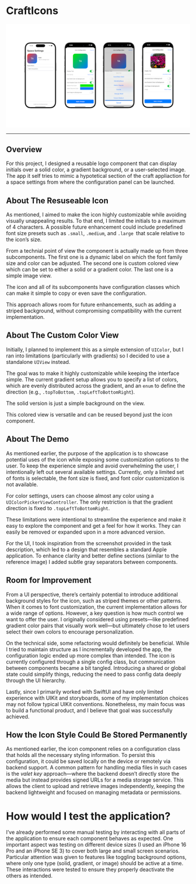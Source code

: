 # CraftIcons

![carftIcons.png](assets/carftIcons.png)

---

## Overview

For this project, I designed a reusable logo component that can display initials over a solid color, a gradient background, or a user-selected image. The app it self tries to mimic a hypotetical section of the craft appliaction for a space settings from where the configuration panel can be launched.

## About The Resuseable Icon

As mentioned, I aimed to make the icon highly customizable while avoiding visually unappealing results. To that end, I limited the initials to a maximum of 4 characters. A possible future enhancement could include predefined font size presets such as `.small`, `.medium`, and `.large `that scale relative to the icon’s size.

From a technial point of view the component is actually made up from three subcomponents. The first one is a dynamic label  on which the font family size and color can be adjusted. The second one is custom colored view which can be set to either a solid or a gradient color. The last one is a simple image view.

The icon and all of its subcomponents have configuration classes which can make it simple to copy or even save the configuration.

This approach allows room for future enhancements, such as adding a striped background, without compromising compatibility with the current implementation.

## About The Custom Color View

Initially, I planned to implement this as a simple extension of `UIColor`, but I ran into limitations (particularly with gradients) so I decided to use a standalone `UIView` instead.

The goal was to make it highly customizable while keeping the interface simple. The current gradient setup allows you to specify a list of colors, which are evenly distributed across the gradient, and an `enum` to define the direction (e.g., `.topToBottom`, `.topLeftToBottomRight`).

The solid version is just a simple background on the view.

This colored view is versatile and can be reused beyond just the icon component.

## About The Demo

As mentioned earlier, the purpose of the application is to showcase potential uses of the icon while exposing some customization options to the user. To keep the experience simple and avoid overwhelming the user, I intentionally left out several available settings. Currently, only a limited set of fonts is selectable, the font size is fixed, and font color customization is not available.

For color settings, users can choose almost any color using a `UIColorPickerViewController`. The only restriction is that the gradient direction is fixed to `.topLeftToBottomRight`.

These limitations were intentional to streamline the experience and make it easy to explore the component and get a feel for how it works. They can easily be removed or expanded upon in a more advanced version.

For the UI, I took inspiration from the screenshot provided in the task description, which led to a design that resembles a standard Apple application. To enhance clarity and better define sections (similar to the reference image) I added subtle gray separators between components.

## **Room for Improvement**

From a UI perspective, there’s certainly potential to introduce additional background styles for the icon, such as striped themes or other patterns. When it comes to font customization, the current implementation allows for a wide range of options. However, a key question is how much control we want to offer the user. I originally considered using presets—like predefined gradient color pairs that visually work well—but ultimately chose to let users select their own colors to encourage personalization.

On the technical side, some refactoring would definitely be beneficial. While I tried to maintain structure as I incrementally developed the app, the configuration logic ended up more complex than intended. The icon is currently configured through a single config class, but communication between components became a bit tangled. Introducing a shared or global state could simplify things, reducing the need to pass config data deeply through the UI hierarchy.

Lastly, since I primarily worked with SwiftUI and have only limited experience with UIKit and storyboards, some of my implementation choices may not follow typical UIKit conventions. Nonetheless, my main focus was to build a functional product, and I believe that goal was successfully achieved.

## **How the Icon Style Could Be Stored Permanently**

As mentioned earlier, the icon component relies on a configuration class that holds all the necessary styling information. To persist this configuration, it could be saved locally on the device or remotely via backend support. A common pattern for handling media files in such cases is the *valet key* approach—where the backend doesn’t directly store the media but instead provides signed URLs for a media storage service. This allows the client to upload and retrieve images independently, keeping the backend lightweight and focused on managing metadata or permissions.

# How would I test the application?

I’ve already performed some manual testing by interacting with all parts of the application to ensure each component behaves as expected. One important aspect was testing on different device sizes (I used an iPhone 16 Pro and an iPhone SE 3) to cover both large and small screen scenarios. Particular attention was given to features like toggling background options, where only one type (solid, gradient, or image) should be active at a time. These interactions were tested to ensure they properly deactivate the others as intended.